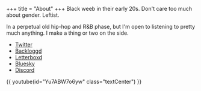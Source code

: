 +++
title = "About"
+++
Black weeb in their early 20s. Don't care too much about gender. Leftist. 

In a perpetual old hip-hop and R&B phase, but I'm open to listening to pretty much anything. I make a thing or two on the side.

 - [Twitter](https://twitter.com/kamuimixxx)
 - [Backloggd](https://www.backloggd.com/u/zandyne_/)
 - [Letterboxd](https://letterboxd.com/zandyne/)
 - [Bluesky](https://bsky.app/profile/zandyne.xyz)
 - [Discord](https://discord.com/users/828839103381504023)

{{ youtube(id="Yu7ABW7o6yw" class="textCenter") }}

